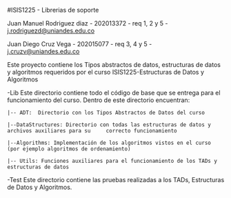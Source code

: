 #ISIS1225 - Librerias de soporte

Juan Manuel Rodriguez diaz - 202013372 - req 1, 2 y 5 - j.rodriguezd@uniandes.edu.co

Juan Diego Cruz Vega - 202015077 - req 3, 4 y 5 - j.cruzv@uniandes.edu.co



Este proyecto contiene los Tipos abstractos de datos, estructuras de datos y algoritmos requeridos por el curso ISIS1225-Estructuras de Datos y Algoritmos

-Lib
Este directorio contiene todo el código de base que se entrega para el funcionamiento del curso.  Dentro de este directorio encuentran:
    
    |-- ADT:  Directorio con los Tipos Abstractos de Datos del curso

    |--DataStructures: Directorio con todas las estructuras de datos y archivos auxiliares para su     correcto funcionamiento

    |--Algorithms: Implementación de los algoritmos vistos en el curso (por ejemplo algoritmos de ordenamiento)

    |-- Utils: Funciones auxiliares para el funcionamiento de los TADs y estructuras de datos

-Test
Este directorio contiene las pruebas realizadas a los TADs, Estructuras de Datos y Algoritmos.

